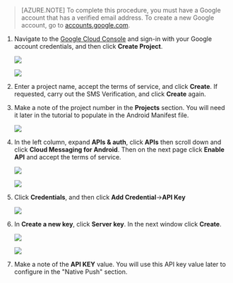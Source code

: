 >[AZURE.NOTE] To complete this procedure, you must have a Google account that has a verified email address. To create a new Google account, go to <a href="http://go.microsoft.com/fwlink/p/?LinkId=268302" target="_blank">accounts.google.com</a>.

1. Navigate to the [Google Cloud Console](https://console.developers.google.com/project) and sign-in with your Google account credentials, and then click **Create Project**.

   	![](./media/mobile-engagement-enable-google-cloud-messaging/new-project.png)   

   	![](./media/mobile-engagement-enable-google-cloud-messaging/new-project-2.png)   

2. Enter a project name, accept the terms of service, and click **Create**. If requested, carry out the SMS Verification, and click **Create** again.

3. Make a note of the project number in the **Projects** section. You will need it later in the tutorial to populate in the Android Manifest file. 

   	![](./media/mobile-engagement-enable-google-cloud-messaging/project-number.png)   

4. In the left column, expand **APIs & auth**, click **APIs** then scroll down and click **Cloud Messaging for Android**. Then on the next page click **Enable API** and accept the terms of service. 

	![](./media/mobile-engagement-enable-google-cloud-messaging/enable-gcm.png)

	![](./media/mobile-engagement-enable-google-cloud-messaging/enable-gcm-2.png)

5. Click **Credentials**, and then click **Add Credential**->**API Key** 

   	![](./media/mobile-engagement-enable-google-cloud-messaging/create-server-key.png)

6. In **Create a new key**, click **Server key**. In the next window click **Create**.

   	![](./media/mobile-engagement-enable-google-cloud-messaging/create-server-key5.png)


   	![](./media/mobile-engagement-enable-google-cloud-messaging/create-server-key6.png) 

7. Make a note of the **API KEY** value. You will use this API key value later to configure in the "Native Push" section.

